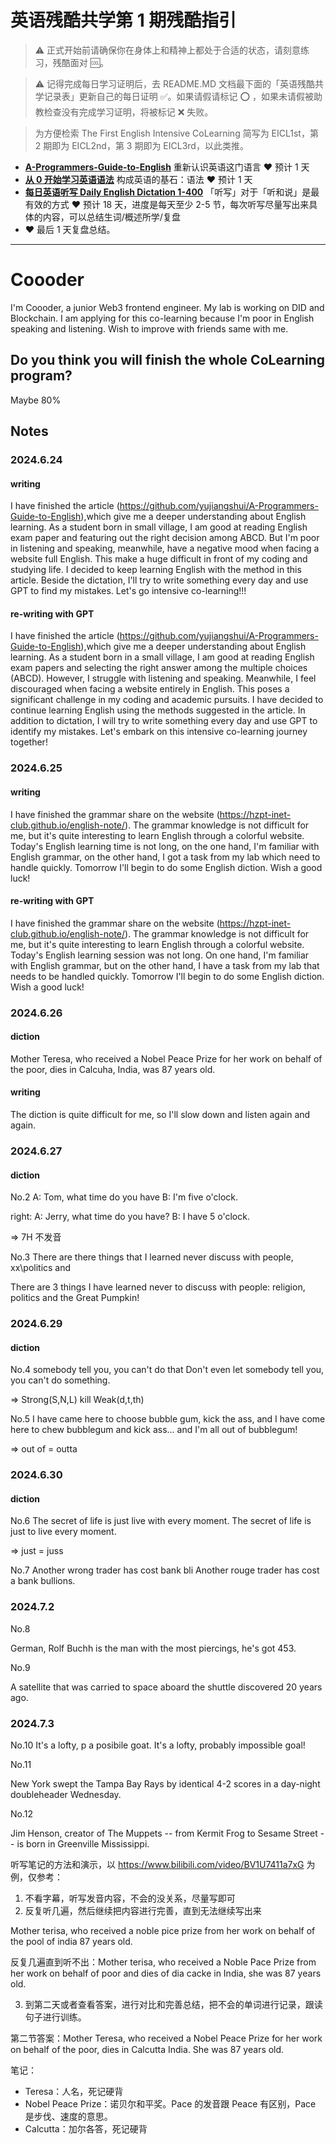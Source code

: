 # 英语残酷共学第 1 期残酷指引

> ⚠️ 正式开始前请确保你在身体上和精神上都处于合适的状态，请刻意练习，残酷面对 🆒。

> ⚠️ 记得完成每日学习证明后，去 README.MD 文档最下面的「英语残酷共学记录表」更新自己的每日证明 ✅。如果请假请标记 ⭕️ ，如果未请假被助教检查没有完成学习证明，将被标记 ❌ 失败。

> 为方便检索 The First English Intensive CoLearning 简写为 EICL1st，第 2 期即为 EICL2nd，第 3 期即为 EICL3rd，以此类推。

- [**A-Programmers-Guide-to-English**](https://github.com/yujiangshui/A-Programmers-Guide-to-English) 重新认识英语这门语言 ❤️ 预计 1 天
- [**从 0 开始学习英语语法**](https://hzpt-inet-club.github.io/english-note/) 构成英语的基石：语法 ❤️ 预计 1 天
- [**每日英语听写 Daily English Dictation 1-400**](https://www.bilibili.com/video/BV1U7411a7xG?p=3&vd_source=bc0666711d2280c24d54945ab9c11146) 「听写」对于「听和说」是最有效的方式 ❤️ 预计 18 天，进度是每天至少 2-5 节，每次听写尽量写出来具体的内容，可以总结生词/概述所学/复盘
- ❤️ 最后 1 天复盘总结。

---

# Coooder
I'm Coooder, a junior Web3 frontend engineer. My lab is working on DID and Blockchain. I am applying for this co-learning because I'm poor in English speaking and listening. Wish to improve with friends same with me.

## Do you think you will finish the whole CoLearning program?
Maybe 80%

## Notes
### 2024.6.24

#### writing
I have finished the article (https://github.com/yujiangshui/A-Programmers-Guide-to-English),which give me a deeper understanding about English learning. 
As a student born in small village, I am good at reading English exam paper and featuring out the right decision among ABCD. 
But I'm poor in listening and speaking, meanwhile, have a negative mood when facing a website full English. This make a huge difficult in front of my coding and studying life.
I decided to keep learning English with the method in this article. Beside the dictation, I'll try to write something every day and use GPT to find my mistakes.
Let's go intensive co-learning!!!

#### re-writing with GPT
I have finished the article (https://github.com/yujiangshui/A-Programmers-Guide-to-English),which give me a deeper understanding about English learning.
As a student born in a small village, I am good at reading English exam papers and selecting the right answer among the multiple choices (ABCD).
However, I struggle with listening and speaking. Meanwhile, I feel discouraged when facing a website entirely in English. This poses a significant challenge in my coding and academic pursuits.
I have decided to continue learning English using the methods suggested in the article. In addition to dictation, I will try to write something every day and use GPT to identify my mistakes.
Let's embark on this intensive co-learning journey together!

### 2024.6.25

#### writing
I have finished the grammar share on the website (https://hzpt-inet-club.github.io/english-note/). The grammar knowledge is not difficult for me, but it's quite interesting to learn English through a colorful website.
Today's English learning time is not long, on the one hand, I'm familiar with English grammar, on the other hand, I got a task from my lab which need to handle quickly.
Tomorrow I'll begin to do some English diction. Wish a good luck!

#### re-writing with GPT
I have finished the grammar share on the website (https://hzpt-inet-club.github.io/english-note/). The grammar knowledge is not difficult for me, but it's quite interesting to learn English through a colorful website.
Today's English learning session was not long. On one hand, I'm familiar with English grammar, but on the other hand, I have a task from my lab that needs to be handled quickly.
Tomorrow I'll begin to do some English diction. Wish a good luck!

### 2024.6.26

#### diction
Mother Teresa, who received a Nobel Peace Prize for her work on behalf of the poor, dies in Calcuha, India, was 87 years old.

#### writing
The diction is quite difficult for me, so I'll slow down and listen again and again.

### 2024.6.27

#### diction

No.2
A: Tom, what time do you have
B: I'm five o'clock.

right:
A: Jerry, what time do you have?
B: I have 5 o'clock.

=> 7H 不发音

No.3
There are there things that I learned never discuss with people, xx\politics and 

There are 3 things I have learned never to discuss with people: religion, politics and the Great Pumpkin!


### 2024.6.29

#### diction

No.4
somebody tell you, you can't do that
Don't even let somebody tell you, you can't do something.

=> Strong(S,N,L) kill Weak(d,t,th)

No.5
I have came here to choose bubble gum, kick the ass, and
I have come here to chew bubblegum and kick ass... and I'm all out of bubblegum!

=> out of = outta


### 2024.6.30

#### diction

No.6
The secret of life is just live with every moment. 
The secret of life is just to live every moment.

=> just = juss

No.7
Another wrong trader has cost bank bli
Another rouge trader has cost a bank bullions.


### 2024.7.2

No.8

German, Rolf Buchh is the man with the most piercings, he's got 453.

No.9

A satellite that was carried to space aboard the shuttle discovered 20 years ago.


### 2024.7.3

No.10
It's a lofty, p a posibile goat.
It's a lofty, probably impossible goal!

No.11

New York swept the Tampa Bay Rays by identical 4-2 scores in a day-night doubleheader Wednesday.

No.12

Jim Henson, creator of The Muppets -- from Kermit Frog to Sesame Street -- is born in Greenville Mississippi.

听写笔记的方法和演示，以 https://www.bilibili.com/video/BV1U7411a7xG 为例，仅参考：

1. 不看字幕，听写发音内容，不会的没关系，尽量写即可
2. 反复听几遍，然后继续把内容进行完善，直到无法继续写出来

Mother terisa, who received a noble pice prize from her work on behalf of the pool of india 87 years old.

反复几遍直到听不出：Mother terisa, who received a Noble Pace Prize from her work on behalf of poor and dies of dia cacke in India, she was 87 years old.

3. 到第二天或者查看答案，进行对比和完善总结，把不会的单词进行记录，跟读句子进行训练。

第二节答案：Mother Teresa, who received a Nobel Peace Prize for her work on behalf of the poor, dies in Calcutta India. She was 87 years old.

笔记：

- Teresa：人名，死记硬背
- Nobel Peace Prize：诺贝尔和平奖。Pace 的发音跟 Peace 有区别，Pace 是步伐、速度的意思。
- Calcutta：加尔各答，死记硬背
